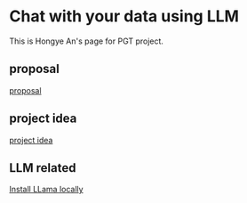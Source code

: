 # Chat with your data using LLM

This is Hongye An's page for PGT project.

## proposal
[proposal](./proposal.md)

## project idea
[project idea](./project-idea.md)

## LLM related
[Install LLama locally](./llama/llmam.cpp.md)